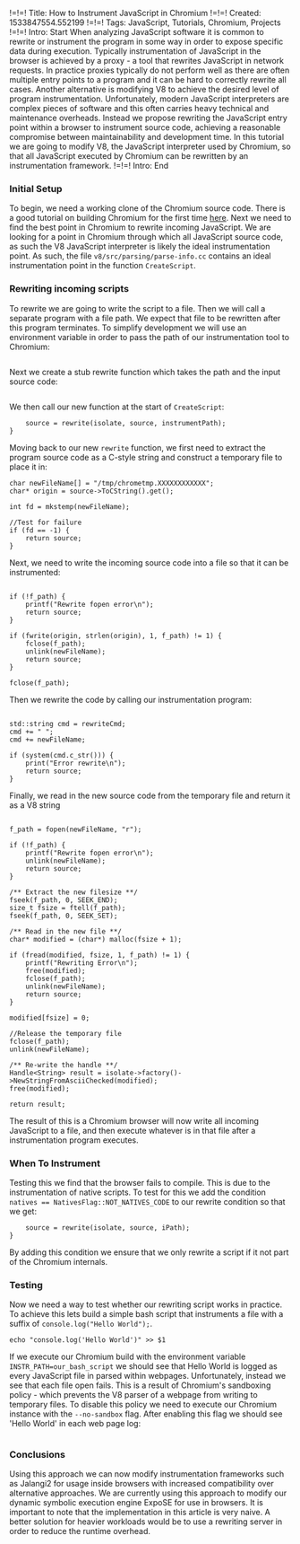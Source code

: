 !=!=! Title: How to Instrument JavaScript in Chromium
!=!=! Created: 1533847554.552199
!=!=! Tags: JavaScript, Tutorials, Chromium, Projects
!=!=! Intro: Start
When analyzing JavaScript software it is common to rewrite or instrument the program in some way in order to expose specific data during execution. Typically instrumentation of JavaScript in the browser is achieved by a proxy - a tool that rewrites JavaScript in network requests. In practice proxies typically do not perform well as there are often multiple entry points to a program and it can be hard to correctly rewrite all cases. Another alternative is modifying V8 to achieve the desired level of program instrumentation. Unfortunately, modern JavaScript interpreters are complex pieces of software and this often carries heavy technical and maintenance overheads. Instead we propose rewriting the JavaScript entry point within a browser to instrument source code, achieving a reasonable compromise between maintainability and development time. In this tutorial we are going to modify V8, the JavaScript interpreter used by Chromium, so that all JavaScript executed by Chromium can be rewritten by an instrumentation framework.
!=!=! Intro: End

### Initial Setup

To begin, we need a working clone of the Chromium source code. There is a good tutorial on building Chromium for the first time [here](https://www.chromium.org/developers/how-tos/get-the-code). Next we need to find the best point in Chromium to rewrite incoming JavaScript. We are looking for a point in Chromium through which all JavaScript source code, as such the V8 JavaScript interpreter is likely the ideal instrumentation point. As such, the file `v8/src/parsing/parse-info.cc` contains an ideal instrumentation point in the function `CreateScript`.

### Rewriting incoming scripts

To rewrite we are going to write the script to a file. Then we will call a separate program with a file path. We expect that file to be rewritten after this program terminates. To simplify development we will use an environment variable in order to pass the path of our instrumentation tool to Chromium:

```auto instrumentPath = getenv("INSTR_PATH");
```

Next we create a stub rewrite function which takes the path and the input source code:

```Handle<String> rewrite(Isolate* isolate, Handle<String> source, char* rewriteCmd) {}
```

We then call our new function at the start of `CreateScript`:

```if (instrumentPath) { 
    source = rewrite(isolate, source, instrumentPath);
}
```

Moving back to our new `rewrite` function, we first need to extract the program source code as a C-style string and construct a temporary file to place it in:

```/** Prepare a temp file for the rewrite and grab a c_str of the string **/
char newFileName[] = "/tmp/chrometmp.XXXXXXXXXXXX";
char* origin = source->ToCString().get();

int fd = mkstemp(newFileName);

//Test for failure
if (fd == -1) {
    return source;
}
```

Next, we need to write the incoming source code into a file so that it can be instrumented:

```FILE* f_path = fopen(newFileName, "w");
    
if (!f_path) {
    printf("Rewrite fopen error\n");
    return source;
} 

if (fwrite(origin, strlen(origin), 1, f_path) != 1) {
    fclose(f_path);
    unlink(newFileName);
    return source;
}

fclose(f_path);
```

Then we rewrite the code by calling our instrumentation program:

```/** Issue a rewrite command **/

std::string cmd = rewriteCmd;
cmd += " ";
cmd += newFileName;

if (system(cmd.c_str())) {
    print("Error rewrite\n");
    return source;
}
```

Finally, we read in the new source code from the temporary file and return it as a V8 string

```/** Re-open the file for reading **/

f_path = fopen(newFileName, "r");

if (!f_path) {
    printf("Rewrite fopen error\n");
    unlink(newFileName);
    return source;
} 

/** Extract the new filesize **/
fseek(f_path, 0, SEEK_END);
size_t fsize = ftell(f_path);
fseek(f_path, 0, SEEK_SET);

/** Read in the new file **/
char* modified = (char*) malloc(fsize + 1);
    
if (fread(modified, fsize, 1, f_path) != 1) {
    printf("Rewriting Error\n");
    free(modified);
    fclose(f_path);
    unlink(newFileName);
    return source;
}

modified[fsize] = 0;

//Release the temporary file
fclose(f_path);
unlink(newFileName);

/** Re-write the handle **/
Handle<String> result = isolate->factory()->NewStringFromAsciiChecked(modified); 
free(modified);

return result;
```

The result of this is a Chromium browser will now write all incoming JavaScript to a file, and then execute whatever is in that file after a instrumentation program executes.

### When To Instrument

Testing this we find that the browser fails to compile. This is due to the instrumentation of native scripts. To test for this we add the condition `natives == NativesFlag::NOT_NATIVES_CODE` to our rewrite condition so that we get:

```if (instrumentPath && natives == NativesFlag::NOT_NATIVES_CODE) { 
    source = rewrite(isolate, source, iPath);
}
```

By adding this condition we ensure that we only rewrite a script if it not part of the Chromium internals.

### Testing

Now we need a way to test whether our rewriting script works in practice. To achieve this lets build a simple bash script that instruments a file with a suffix of `console.log("Hello World");`.

```#!/bin/bash
echo "console.log('Hello World')" >> $1
```

If we execute our Chromium build with the environment variable `INSTR_PATH=our_bash_script` we should see that Hello World is logged as every JavaScript file in parsed within webpages. Unfortunately, instead we see that each file open fails. This is a result of Chromium's sandboxing policy - which prevents the V8 parser of a webpage from writing to temporary files. To disable this policy we need to execute our Chromium instance with the `--no-sandbox` flag. After enabling this flag we should see 'Hello World' in each web page log:

```[74489:775:0814/104653.194963:INFO:CONSOLE(61)] "Hello World", source: https://cdn.static.zdbb.net/eu/js/z0WVjCBSEeGLoxIxOQVEwQ.min.js (61)
```

### Conclusions

Using this approach we can now modify instrumentation frameworks such as Jalangi2 for usage inside browsers with increased compatibility over alternative approaches. We are currently using this approach to modify our dynamic symbolic execution engine ExpoSE for use in browsers. It is important to note that the implementation in this article is very naive. A better solution for heavier workloads would be to use a rewriting server in order to reduce the runtime overhead.
